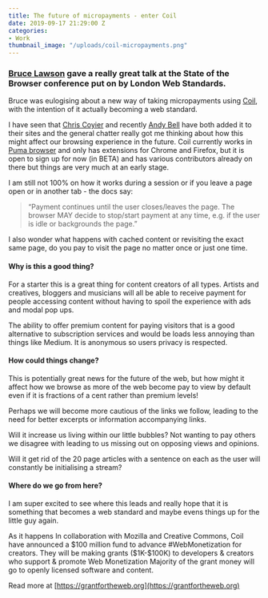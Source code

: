 ```yaml
---
title: The future of micropayments - enter Coil
date: 2019-09-17 21:29:00 Z
categories:
- Work
thumbnail_image: "/uploads/coil-micropayments.png"
---
```


### [Bruce Lawson](https://twitter.com/brucel) gave a really great talk at the State of the Browser conference put on by London Web Standards.

Bruce was eulogising about a new way of taking micropayments using [Coil](https://twitter.com/Coil), with the intention of it actually becoming a web standard.

I have seen that [Chris Coyier](https://twitter.com/chriscoyier/) and recently [Andy Bell](https://twitter.com/hankchizljaw) have both added it to their sites and the general chatter really got me thinking about how this might affect our browsing experience in the future.
Coil currently works in [Puma browser](https://www.pumabrowser.com/) and only has extensions for Chrome and Firefox, but it is open to sign up for now (in BETA) and has various contributors already on there but things are very much at an early stage.

I am still not 100% on how it works during a session or if you leave a page open or in another tab - the docs say:

> “Payment continues until the user closes/leaves the page. The browser MAY decide to stop/start payment at any time, e.g. if the user is idle or backgrounds the page.”

I also wonder what happens with cached content or revisiting the exact same page, do you pay to visit the page no matter once or just one time.
 
#### Why is this a good thing?

For a starter this is a great thing for content creators of all types. Artists and creatives, bloggers and musicians will all be able to receive payment for people accessing content without having to spoil the experience with ads and modal pop ups.

The ability to offer premium content for paying visitors that is a good alternative to subscription services and would be loads less annoying than things like Medium. It is anonymous so users privacy is respected.
 
#### How could things change?

This is potentially great news for the future of the web, but how might it affect how we browse as more of the web become pay to view by default even if it is fractions of a cent rather than premium levels!

Perhaps we will become more cautious of the links we follow, leading to the need for better excerpts or information accompanying links.

Will it increase us living within our little bubbles? Not wanting to pay others we disagree with leading to us missing out on opposing views and opinions.

Will it get rid of the 20 page articles with a sentence on each as the user will constantly be initialising a stream?

#### Where do we go from here?

I am super excited to see where this leads and really hope that it is something that becomes a web standard and maybe evens things up for the little guy again. 

As it happens In collaboration with Mozilla and Creative Commons, Coil have  announced a $100 million fund to advance #WebMonetization for creators. 
They will be making  grants ($1K-$100K) to developers & creators who support & promote Web Monetization Majority of the grant money will go to openly licensed software and content.

Read more at [https://grantfortheweb.org](https://grantfortheweb.org)